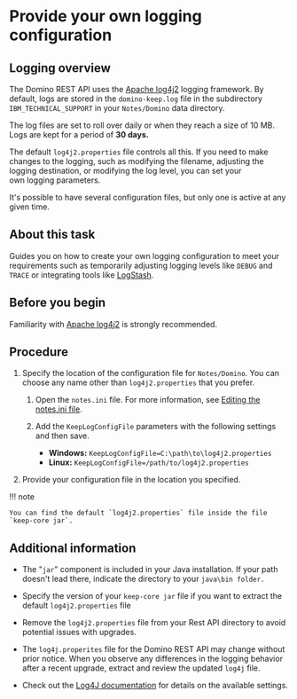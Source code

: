 # Provide your own logging configuration

## Logging overview

The Domino REST API uses the [Apache log4j2](https://logging.apache.org/log4j/2.x/) logging framework. By default, logs are stored in the `domino-keep.log` file in the subdirectory `IBM_TECHNICAL_SUPPORT` in your `Notes/Domino` data directory.

The log files are set to roll over daily or when they reach a size of 10 MB. Logs are kept for a period of **30 days.**

The default `log4j2.properties` file controls all this. If you need to make changes to the logging, such as modifying the filename, adjusting the logging destination, or modifying the log level, you can set your own logging parameters.

It's possible to have several configuration files, but only one is active at any given time.

## About this task

Guides you on how to create your own logging configuration to meet your requirements such as temporarily adjusting logging levels like `DEBUG` and `TRACE` or integrating tools like [LogStash](https://www.elastic.co/guide/en/logstash/current/logging.html#log4j2).

## Before you begin

Familiarity with [Apache log4j2](https://logging.apache.org/log4j/2.x/) is strongly recommended. 

## Procedure

1. Specify the location of the configuration file for `Notes/Domino`. You can choose any name other than `log4j2.properties` that you prefer.

    1. Open the `notes.ini` file. For more information, see [Editing the notes.ini file](https://help.hcltechsw.com/domino/14.0.0/admin/conf_editingthenotesinifile_c.html).

    2. Add the `KeepLogConfigFile` parameters with the following settings and then save.

        - **Windows:** `KeepLogConfigFile=C:\path\to\log4j2.properties`
        - **Linux:** `KeepLogConfigFile=/path/to/log4j2.properties`

2. Provide your configuration file in the location you specified.

!!! note

    You can find the default `log4j2.properties` file inside the file `keep-core jar`.

## Additional information

- The "`jar`" component is included in your Java installation. If your path doesn't lead there, indicate the directory to your `java\bin folder.`
- Specify the version of your `keep-core jar` file if you want to extract the default `log4j2.properties` file
- Remove the `log4j2.properties` file from your Rest API directory to avoid potential issues with upgrades.
- The `log4j.properites` file for the Domino REST API may change without prior notice. When you observe any differences in the logging behavior after a recent upgrade, extract and review the updated `log4j` file.

- Check out the [Log4J documentation](https://logging.apache.org/log4j/log4j-2.0-beta7/manual/appenders.html) for details on the available settings.
